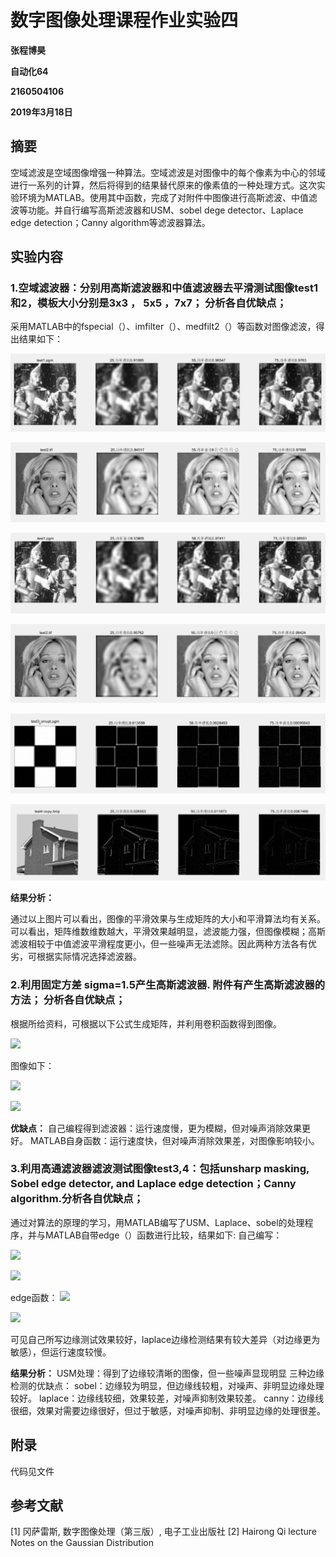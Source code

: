  
 
# 数字图像处理课程作业实验四 

**张程博昊**

**自动化64**

**2160504106**

**2019年3月18日**

 

## 摘要

空域滤波是空域图像增强一种算法。空域滤波是对图像中的每个像素为中心的邻域进行一系列的计算，然后将得到的结果替代原来的像素值的一种处理方式。这次实验环境为MATLAB。使用其中函数，完成了对附件中图像进行高斯滤波、中值滤波等功能。并自行编写高斯滤波器和USM、sobel dege detector、Laplace edge detection；Canny algorithm等滤波器算法。
 

## 实验内容

### 1.空域滤波器：分别用高斯滤波器和中值滤波器去平滑测试图像test1和2，模板大小分别是3x3 ， 5x5 ，7x7； 分析各自优缺点；

采用MATLAB中的fspecial（）、imfilter（）、medfilt2（）等函数对图像滤波，得出结果如下：

![](./Image/1.1.png)

![](./Image/1.2.png)

![](./Image/1.3.png)

![](./Image/1.4.png)

![](./Image/1.5.png)

![](./Image/1.6.png)

**结果分析：**

通过以上图片可以看出，图像的平滑效果与生成矩阵的大小和平滑算法均有关系。可以看出，矩阵维数维数越大，平滑效果越明显，滤波能力强，但图像模糊；高斯滤波相较于中值滤波平滑程度更小，但一些噪声无法滤除。因此两种方法各有优劣，可根据实际情况选择滤波器。


### 2.利用固定方差 sigma=1.5产生高斯滤波器. 附件有产生高斯滤波器的方法； 分析各自优缺点；


根据所给资料，可根据以下公式生成矩阵，并利用卷积函数得到图像。

 ![ ](./Image/6.1.png)
 
图像如下：

 ![ ](./Image/5.1.png)
 
 ![ ](./Image/5.2.png)

**优缺点：**
自己编程得到滤波器：运行速度慢，更为模糊，但对噪声消除效果更好。
MATLAB自身函数：运行速度快，但对噪声消除效果差，对图像影响较小。
 

### 3.利用高通滤波器滤波测试图像test3,4：包括unsharp masking, Sobel edge detector, and Laplace edge detection；Canny algorithm.分析各自优缺点；

通过对算法的原理的学习，用MATLAB编写了USM、Laplace、sobel的处理程序，并与MATLAB自带edge（）函数进行比较，结果如下:
自己编写：

 ![ ](./Image/3.1.png)
 
 ![ ](./Image/3.2.png)

edge函数：
 ![ ](./Image/3.3.png)
  
 ![ ](./Image/3.4.png)
 
 可见自己所写边缘测试效果较好，laplace边缘检测结果有较大差异（对边缘更为敏感），但运行速度较慢。
 
**结果分析：**
USM处理：得到了边缘较清晰的图像，但一些噪声显现明显
三种边缘检测的优缺点：
sobel：边缘较为明显，但边缘线较粗，对噪声、非明显边缘处理较好。
laplace：边缘线较细，效果较差，对噪声抑制效果较差。
canny：边缘线很细，效果对需要边缘很好，但过于敏感，对噪声抑制、非明显边缘的处理很差。

## 附录

代码见文件


## 参考文献

[1] 冈萨雷斯, 数字图像处理（第三版）, 电子工业出版社
[2] Hairong Qi lecture Notes on the Gaussian Distribution
